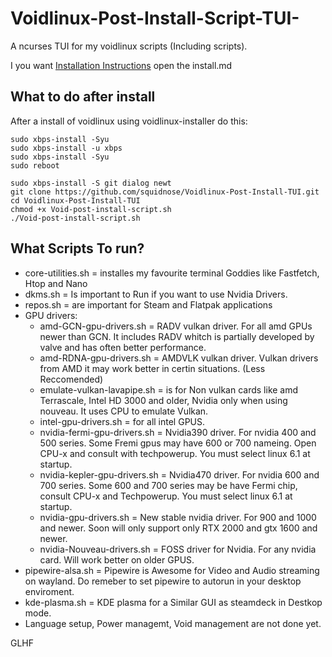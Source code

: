 # Voidlinux-Post-Install-Script-TUI-
A ncurses TUI for my voidlinux scripts (Including scripts). 

I you want [Installation Instructions](install.md) open the install.md

## What to do after install
After a install of voidlinux using voidlinux-installer do this:
```
sudo xbps-install -Syu
sudo xbps-install -u xbps
sudo xbps-install -Syu
sudo reboot
```
```
sudo xbps-install -S git dialog newt
git clone https://github.com/squidnose/Voidlinux-Post-Install-TUI.git
cd Voidlinux-Post-Install-TUI
chmod +x Void-post-install-script.sh
./Void-post-install-script.sh
```
## What Scripts To run?
- core-utilities.sh = installes my favourite terminal Goddies like Fastfetch, Htop and Nano
- dkms.sh = Is important to Run if you want to use Nvidia Drivers.
- repos.sh = are important for Steam and Flatpak applications
- GPU drivers:
  - amd-GCN-gpu-drivers.sh = RADV vulkan driver. For all amd GPUs newer than GCN. It includes RADV whitch is partially developed by valve and has often better performance.
  - amd-RDNA-gpu-drivers.sh = AMDVLK vulkan driver. Vulkan drivers from AMD it may work better in certin situations. (Less Reccomended)
  - emulate-vulkan-lavapipe.sh = is for Non vulkan cards like amd Terrascale, Intel HD 3000 and older, Nvidia only when using nouveau. It uses CPU to emulate Vulkan. 
  - intel-gpu-drivers.sh = for all intel GPUS. 
  - nvidia-fermi-gpu-drivers.sh = Nvidia390 driver. For nvidia 400 and 500 series. Some Fremi gpus may have 600 or 700 nameing. Open CPU-x and consult with techpowerup. You must select linux 6.1 at startup.
  - nvidia-kepler-gpu-drivers.sh = Nvidia470 driver. For nvidia 600 and 700 series. Some 600 and 700 series may be have Fermi chip, consult CPU-x and Techpowerup. You must select linux 6.1 at startup.
  - nvidia-gpu-drivers.sh = New stable nvidia driver. For 900 and 1000 and newer. Soon will only support only RTX 2000 and gtx 1600 and newer.
  - nvidia-Nouveau-drivers.sh = FOSS driver for Nvidia. For any nvidia card. Will work better on older GPUS.  
-  pipewire-alsa.sh = Pipewire is Awesome for Video and Audio streaming on wayland. Do remeber to set pipewire to autorun in your desktop enviroment. 
-  kde-plasma.sh = KDE plasma for a Similar GUI as steamdeck in Destkop mode. 
-  Language setup, Power managemt, Void management are not done yet.

GLHF
